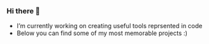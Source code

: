 ### Hi there 👋

- I’m currently working on creating useful tools reprsented in code
- Below you can find some of my most memorable projects :) 
